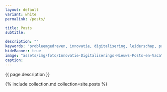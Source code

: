 ```yaml
---
layout: default
variant: white
permalink: /posts/

title: Posts
subtitle: 

description: ""
keywords: "probleemgedreven, innovatie, digitalisering, leiderschap, product owner, interventie"
hideBanner: true
image: "assets/img/foto/Innovatie-Digitaliserings-Nieuws-Posts-en-Vacatures.jpg"
caption: 
---
```

{{ page.description }}

{% include collection.md collection=site.posts %}

